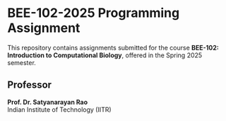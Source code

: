 # BEE-102-2025 Programming Assignment

This repository contains assignments submitted for the course **BEE-102: Introduction to Computational Biology**, offered in the Spring 2025 semester.

## Professor
**Prof. Dr. Satyanarayan Rao**  
Indian Institute of Technology (IITR)

